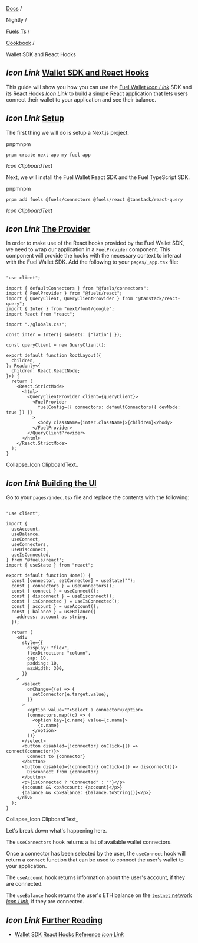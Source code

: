 [Docs](https://docs.fuel.network/) /

Nightly  /

[Fuels Ts](https://docs.fuel.network/docs/nightly/fuels-ts/) /

[Cookbook](https://docs.fuel.network/docs/nightly/fuels-ts/cookbook/) /

Wallet SDK and React Hooks

## _Icon Link_ [Wallet SDK and React Hooks](https://docs.fuel.network/docs/nightly/fuels-ts/cookbook/wallet-sdk-and-react-hooks/\#wallet-sdk-and-react-hooks)

This guide will show you how you can use the [Fuel Wallet _Icon Link_](https://wallet.fuel.network/) SDK and its [React Hooks _Icon Link_](https://wallet.fuel.network/docs/dev/hooks-reference/) to build a simple React application that lets users connect their wallet to your application and see their balance.

## _Icon Link_ [Setup](https://docs.fuel.network/docs/nightly/fuels-ts/cookbook/wallet-sdk-and-react-hooks/\#setup)

The first thing we will do is setup a Next.js project.

pnpmnpm

```fuel_Box fuel_Box-idXKMmm-css
pnpm create next-app my-fuel-app
```

_Icon ClipboardText_

Next, we will install the Fuel Wallet React SDK and the Fuel TypeScript SDK.

pnpmnpm

```fuel_Box fuel_Box-idXKMmm-css
pnpm add fuels @fuels/connectors @fuels/react @tanstack/react-query
```

_Icon ClipboardText_

## _Icon Link_ [The Provider](https://docs.fuel.network/docs/nightly/fuels-ts/cookbook/wallet-sdk-and-react-hooks/\#the-provider)

In order to make use of the React hooks provided by the Fuel Wallet SDK, we need to wrap our application in a `FuelProvider` component. This component will provide the hooks with the necessary context to interact with the Fuel Wallet SDK. Add the following to your `pages/_app.tsx` file:

```fuel_Box fuel_Box-idXKMmm-css

"use client";

import { defaultConnectors } from "@fuels/connectors";
import { FuelProvider } from "@fuels/react";
import { QueryClient, QueryClientProvider } from "@tanstack/react-query";
import { Inter } from "next/font/google";
import React from "react";

import "./globals.css";

const inter = Inter({ subsets: ["latin"] });

const queryClient = new QueryClient();

export default function RootLayout({
  children,
}: Readonly<{
  children: React.ReactNode;
}>) {
  return (
    <React.StrictMode>
      <html>
        <QueryClientProvider client={queryClient}>
          <FuelProvider
            fuelConfig={{ connectors: defaultConnectors({ devMode: true }) }}
          >
            <body className={inter.className}>{children}</body>
          </FuelProvider>
        </QueryClientProvider>
      </html>
    </React.StrictMode>
  );
}
```

Collapse_Icon ClipboardText_

## _Icon Link_ [Building the UI](https://docs.fuel.network/docs/nightly/fuels-ts/cookbook/wallet-sdk-and-react-hooks/\#building-the-ui)

Go to your `pages/index.tsx` file and replace the contents with the following:

```fuel_Box fuel_Box-idXKMmm-css

"use client";

import {
  useAccount,
  useBalance,
  useConnect,
  useConnectors,
  useDisconnect,
  useIsConnected,
} from "@fuels/react";
import { useState } from "react";

export default function Home() {
  const [connector, setConnector] = useState("");
  const { connectors } = useConnectors();
  const { connect } = useConnect();
  const { disconnect } = useDisconnect();
  const { isConnected } = useIsConnected();
  const { account } = useAccount();
  const { balance } = useBalance({
    address: account as string,
  });

  return (
    <div
      style={{
        display: "flex",
        flexDirection: "column",
        gap: 10,
        padding: 10,
        maxWidth: 300,
      }}
    >
      <select
        onChange={(e) => {
          setConnector(e.target.value);
        }}
      >
        <option value="">Select a connector</option>
        {connectors.map((c) => (
          <option key={c.name} value={c.name}>
            {c.name}
          </option>
        ))}
      </select>
      <button disabled={!connector} onClick={() => connect(connector)}>
        Connect to {connector}
      </button>
      <button disabled={!connector} onClick={() => disconnect()}>
        Disconnect from {connector}
      </button>
      <p>{isConnected ? "Connected" : ""}</p>
      {account && <p>Account: {account}</p>}
      {balance && <p>Balance: {balance.toString()}</p>}
    </div>
  );
}
```

Collapse_Icon ClipboardText_

Let's break down what's happening here.

The `useConnectors` hook returns a list of available wallet connectors.

Once a connector has been selected by the user, the `useConnect` hook will return a `connect` function that can be used to connect the user's wallet to your application.

The `useAccount` hook returns information about the user's account, if they are connected.

The `useBalance` hook returns the user's ETH balance on the [`testnet` network _Icon Link_](https://testnet.fuel.network/v1/playground), if they are connected.

## _Icon Link_ [Further Reading](https://docs.fuel.network/docs/nightly/fuels-ts/cookbook/wallet-sdk-and-react-hooks/\#further-reading)

- [Wallet SDK React Hooks Reference _Icon Link_](https://wallet.fuel.network/docs/dev/hooks-reference/)